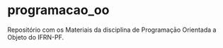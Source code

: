 # programacao_oo

Repositório com os Materiais da disciplina de Programaçāo Orientada a Objeto do IFRN-PF.
